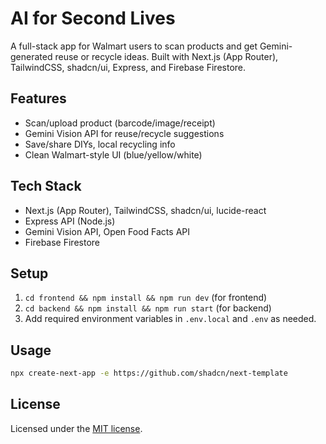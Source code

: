 # AI for Second Lives

A full-stack app for Walmart users to scan products and get Gemini-generated reuse or recycle ideas. Built with Next.js (App Router), TailwindCSS, shadcn/ui, Express, and Firebase Firestore.

## Features
- Scan/upload product (barcode/image/receipt)
- Gemini Vision API for reuse/recycle suggestions
- Save/share DIYs, local recycling info
- Clean Walmart-style UI (blue/yellow/white)

## Tech Stack
- Next.js (App Router), TailwindCSS, shadcn/ui, lucide-react
- Express API (Node.js)
- Gemini Vision API, Open Food Facts API
- Firebase Firestore

## Setup
1. `cd frontend && npm install && npm run dev` (for frontend)
2. `cd backend && npm install && npm run start` (for backend)
3. Add required environment variables in `.env.local` and `.env` as needed.

## Usage

```bash
npx create-next-app -e https://github.com/shadcn/next-template
```

## License

Licensed under the [MIT license](https://github.com/shadcn/ui/blob/main/LICENSE.md).
